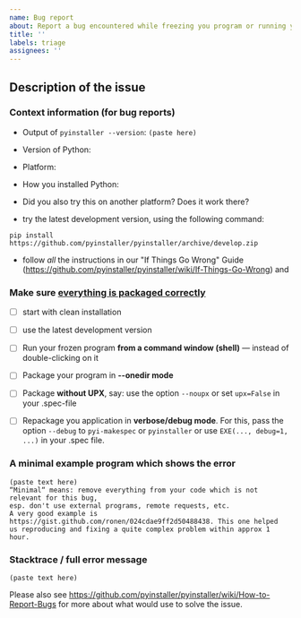 ```yaml
---
name: Bug report
about: Report a bug encountered while freezing you program or running your frozen program
title: ''
labels: triage
assignees: ''
---
```


<!--
Welcome to the PyInstaller issue tracker! Before creating an issue, please heed the following:

1. This tracker should only be used to report bugs and request features / enhancements to PyInstaller
    - For questions and general support, use the discussions forum.
2. Use the search function before creating a new issue. Duplicates will be closed and directed to
   the original discussion.
3. When making a bug report, make sure you provide all required information. The easier it is for
   maintainers to reproduce, the faster it'll be fixed.
-->

<!-- +++ ONLY TEXT +++ DO NOT POST IMAGES +++ -->

## Description of the issue

### Context information (for bug reports)

* Output of `pyinstaller --version`: ```(paste here)```
* Version of Python: <!-- e.g. 3.11 -->
* Platform: <!-- e.g GNU/Linux (distribution), Windows (language settings), OS X, FreeBSD -->
* How you installed Python: <!-- e.g. python.org/downloads, conda, brew, pyenv, apt, Windows store -->
* Did you also try this on another platform? Does it work there?


* try the latest development version, using the following command:

```shell
pip install https://github.com/pyinstaller/pyinstaller/archive/develop.zip
```

* follow *all* the instructions in our "If Things Go Wrong" Guide
  (https://github.com/pyinstaller/pyinstaller/wiki/If-Things-Go-Wrong) and

### Make sure [everything is packaged correctly](https://github.com/pyinstaller/pyinstaller/wiki/How-to-Report-Bugs#make-sure-everything-is-packaged-correctly)

  * [ ] start with clean installation
  * [ ] use the latest development version
  * [ ] Run your frozen program **from a command window (shell)** — instead of double-clicking on it
  * [ ] Package your program in **--onedir mode**
  * [ ] Package **without UPX**, say: use the option `--noupx` or set `upx=False` in your .spec-file
  * [ ] Repackage you application in **verbose/debug mode**. For this, pass the option `--debug` to `pyi-makespec` or `pyinstaller` or use `EXE(..., debug=1, ...)` in your .spec file.


### A minimal example program which shows the error

```
(paste text here)
“Minimal“ means: remove everything from your code which is not relevant for this bug,
esp. don't use external programs, remote requests, etc.
A very good example is https://gist.github.com/ronen/024cdae9ff2d50488438. This one helped
us reproducing and fixing a quite complex problem within approx 1 hour.
```

### Stacktrace / full error message


```
(paste text here)
```

Please also see <https://github.com/pyinstaller/pyinstaller/wiki/How-to-Report-Bugs>
for more about what would use to solve the issue.
